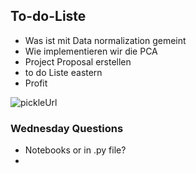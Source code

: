 ## To-do-Liste

- Was ist mit Data normalization gemeint
- Wie implementieren wir die PCA  
- Project Proposal erstellen  
- to do Liste eastern
- Profit

![pickleUrl](https://media1.tenor.com/images/1756eb5631ade0eb64d57d256a5847f2/tenor.gif) 

### Wednesday Questions

- Notebooks or in .py file?
- 
